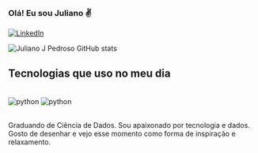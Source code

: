### Olá! Eu sou Juliano ✌️
[![LinkedIn](https://img.shields.io/badge/LinkedIn-0077B5?style=for-the-badge&logo=linkedin&logoColor=white)](https://www.linkedin.com/in/juliano-j-pedroso-b332a3257/)

![Juliano J Pedroso GitHub stats](https://github-readme-stats.vercel.app/api?username=julianojpedroso&show_icons=true&theme=merko)

## Tecnologias que uso no meu dia
<div style="display: inline block"><br/>
   <img align="center" alt="python" src="https://img.shields.io/badge/Python-3776AB?style=for-the-badge&logo=python&logoColor=white" />
  <img align="center" alt="python" src="https://img.shields.io/badge/MySQL-00000F?style=for-the-badge&logo=mysql&logoColor=white" />
</div><br/>


Graduando de Ciência de Dados. Sou apaixonado por tecnologia e dados. Gosto de desenhar e vejo esse momento como forma de inspiração e relaxamento.
